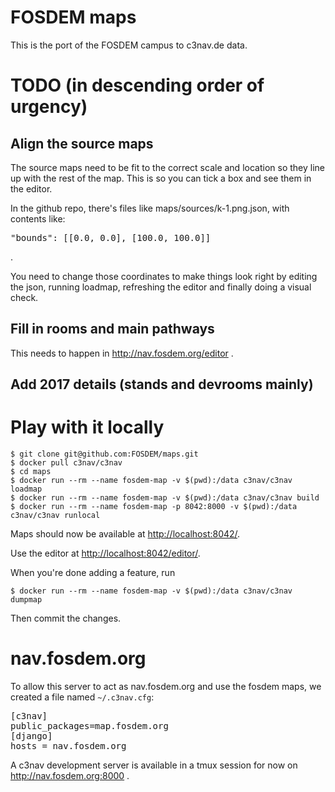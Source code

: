 FOSDEM maps
===========

This is the port of the FOSDEM campus to c3nav.de data. 

# TODO (in descending order of urgency)
## Align the source maps
The source maps need to be fit to the correct scale and location so they line up with the rest of the map.
This is so you can tick a box and see them in the editor.

In the github repo, there's files like maps/sources/k-1.png.json, with contents like:
<pre>"bounds": [[0.0, 0.0], [100.0, 100.0]]</pre>.

You need to change those coordinates to make things look right by editing the json, running loadmap, refreshing the editor and finally doing a visual check.

## Fill in rooms and main pathways
This needs to happen in http://nav.fosdem.org/editor . 

## Add 2017 details (stands and devrooms mainly)

# Play with it locally

    $ git clone git@github.com:FOSDEM/maps.git
    $ docker pull c3nav/c3nav
    $ cd maps
    $ docker run --rm --name fosdem-map -v $(pwd):/data c3nav/c3nav loadmap
    $ docker run --rm --name fosdem-map -v $(pwd):/data c3nav/c3nav build
    $ docker run --rm --name fosdem-map -p 8042:8000 -v $(pwd):/data c3nav/c3nav runlocal

Maps should now be available at <http://localhost:8042/>.

Use the editor at <http://localhost:8042/editor/>.

When you're done adding a feature, run

    $ docker run --rm --name fosdem-map -v $(pwd):/data c3nav/c3nav dumpmap

Then commit the changes.

# nav.fosdem.org
To allow this server to act as nav.fosdem.org and use the fosdem maps, we created a file named `~/.c3nav.cfg`:
<pre>
[c3nav]
public_packages=map.fosdem.org
[django]
hosts = nav.fosdem.org
</pre>

A c3nav development server is available in a tmux session for now on http://nav.fosdem.org:8000 .
